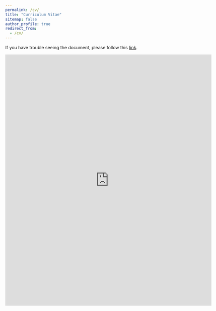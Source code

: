 ```yaml
---
permalink: /cv/
title: "Curriculum Vitae"
sitemap: false
author_profile: true
redirect_from: 
  - /cv/
---
```

If you have trouble seeing the document, please follow this [link](http://jferrherz.github.io/files/resume_jacobo_ferrer.pdf).

<embed src="https://jferrherz.github.io/files/resume_jacobo_ferrer.pdf" type="application/pdf" width='130%' height='800px' />
